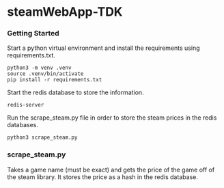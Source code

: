 # steamWebApp-TDK

### Getting Started

Start a python virtual environment and install the requirements using requirements.txt.

```
python3 -m venv .venv
source .venv/bin/activate
pip install -r requirements.txt
```

Start the redis database to store the information.

```
redis-server
```

Run the scrape_steam.py file in order to store the steam prices in the redis databases.
```
python3 scrape_steam.py
```

### scrape_steam.py

Takes a game name (must be exact) and gets the price of the game off of the steam library. It stores
the price as a hash in the redis database. 
